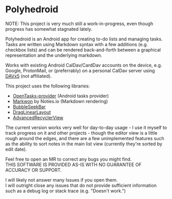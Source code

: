 # Polyhedroid

NOTE: This project is very much still a work-in-progress, even though progress has somewhat stagnated lately.  
  
Polyhedroid is an Android app for creating to-do lists and managing tasks.  
Tasks are written using Markdown syntax with a few additions (e.g. checkbox lists) and can be rendered back-and-forth between a graphical representation and the underlying markdown.  
  
Works with existing Android CalDav/CardDav accounts on the device, e.g. Google, ProtonMail, or (preferrably) on a personal CalDav server using [DAVx5](https://www.davx5.com) (not affiliated).  
  
This project uses the following libraries:

* [OpenTasks-provider](https://github.com/dmfs/opentasks-provider) (Android tasks provider)
* [Markwon](https://github.com/noties/Markwon) by Noties.io (Markdown rendering)
* [BubbleSeekBar](https://github.com/woxingxiao/BubbleSeekBar)
* [DragLinearLayout](https://github.com/justasm/DragLinearLayout)
* [AdvancedRecyclerView](https://github.com/h6ah4i/android-advancedrecyclerview)

The current version works very well for day-to-day usage - I use it myself to track progress on it and other projects - though the editor view is a little rough around the edges, and there are a few unimplemented features such as the ability to sort notes in the main list view (currently they're sorted by edit date).  
  
Feel free to open an MR to correct any bugs you might find.  
THIS SOFTWARE IS PROVIDED AS-IS WITH NO GUARANTEE OF ACCURACY OR SUPPORT.  
  
I will likely not answer many Issues if you open them.  
I will outright close any issues that do not provide sufficient information such as a debug log or stack trace (e.g. "Doesn't work.")
